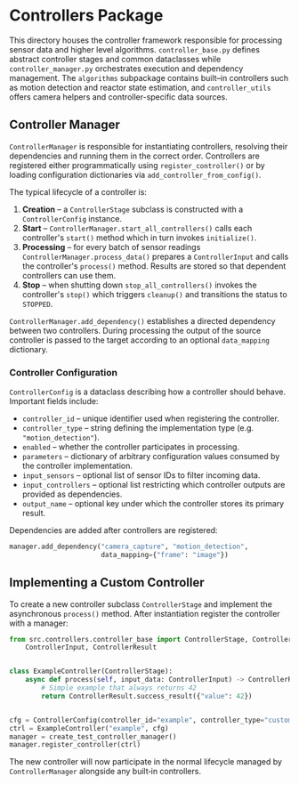 # Controllers Package

This directory houses the controller framework responsible for processing sensor data and higher level algorithms. `controller_base.py` defines abstract controller stages and common dataclasses while `controller_manager.py` orchestrates execution and dependency management. The `algorithms` subpackage contains built–in controllers such as motion detection and reactor state estimation, and `controller_utils` offers camera helpers and controller-specific data sources.

## Controller Manager

`ControllerManager` is responsible for instantiating controllers, resolving their
dependencies and running them in the correct order. Controllers are registered
either programmatically using `register_controller()` or by loading
configuration dictionaries via `add_controller_from_config()`.

The typical lifecycle of a controller is:

1. **Creation** – a `ControllerStage` subclass is constructed with a
   `ControllerConfig` instance.
2. **Start** – `ControllerManager.start_all_controllers()` calls each
   controller's `start()` method which in turn invokes `initialize()`.
3. **Processing** – for every batch of sensor readings
   `ControllerManager.process_data()` prepares a `ControllerInput` and calls the
   controller's `process()` method.  Results are stored so that dependent
   controllers can use them.
4. **Stop** – when shutting down `stop_all_controllers()` invokes the
   controller's `stop()` which triggers `cleanup()` and transitions the status
   to `STOPPED`.

`ControllerManager.add_dependency()` establishes a directed dependency between
two controllers. During processing the output of the source controller is passed
to the target according to an optional `data_mapping` dictionary.

### Controller Configuration

`ControllerConfig` is a dataclass describing how a controller should behave.
Important fields include:

- `controller_id` – unique identifier used when registering the controller.
- `controller_type` – string defining the implementation type
  (e.g. `"motion_detection"`).
- `enabled` – whether the controller participates in processing.
- `parameters` – dictionary of arbitrary configuration values consumed by the
  controller implementation.
- `input_sensors` – optional list of sensor IDs to filter incoming data.
- `input_controllers` – optional list restricting which controller outputs are
  provided as dependencies.
- `output_name` – optional key under which the controller stores its primary
  result.

Dependencies are added after controllers are registered:

```python
manager.add_dependency("camera_capture", "motion_detection",
                       data_mapping={"frame": "image"})
```

## Implementing a Custom Controller

To create a new controller subclass `ControllerStage` and implement the
asynchronous `process()` method. After instantiation register the controller
with a manager:

```python
from src.controllers.controller_base import ControllerStage, ControllerConfig,
    ControllerInput, ControllerResult


class ExampleController(ControllerStage):
    async def process(self, input_data: ControllerInput) -> ControllerResult:
        # Simple example that always returns 42
        return ControllerResult.success_result({"value": 42})


cfg = ControllerConfig(controller_id="example", controller_type="custom")
ctrl = ExampleController("example", cfg)
manager = create_test_controller_manager()
manager.register_controller(ctrl)
```

The new controller will now participate in the normal lifecycle managed by
`ControllerManager` alongside any built‑in controllers.
